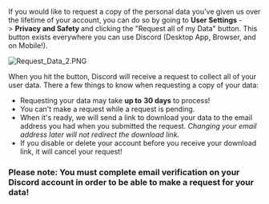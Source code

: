 <p>If you would like to request a copy of the personal data you've given us over the lifetime of your account, you can do so by going to <strong>User Settings</strong> -&gt; <strong>Privacy and Safety </strong>and clicking the "Request all of my Data" button. This button exists everywhere you can use Discord (Desktop App, Browser, and on Mobile!).</p>
<p class="wysiwyg-text-align-center"><img src="https://support.discord.com/hc/article_attachments/360005222012/Request_Data_2.PNG" alt="Request_Data_2.PNG"></p>
<p>When you hit the button, Discord will receive a request to collect all of your user data. There a few things to know when requesting a copy of your data:</p>
<ul>
    <li>Requesting your data may take <strong>up to</strong> <strong>30 days</strong> to process!</li>
    <li>You can't make a request while a request is pending. </li>
    <li>When it's ready, we will send a link to download your data to the email address you had when you submitted the request. <em>Changing your email address later will not redirect the download link.</em>
    </li>
    <li>If you disable or delete your account before you receive your download link, it will cancel your request!</li>
</ul>
<h3>Please note: You must complete email verification on your Discord account in order to be able to make a request for your data!</h3>